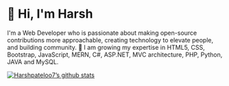 # 👋 Hi, I'm Harsh 
I'm a Web Developer who is passionate about making open-source contributions more approachable, creating technology to elevate people, and building community. 🌱 I am growing my expertise in HTML5, CSS, Bootstrap, JavaScript, MERN, C#, ASP.NET, MVC architecture, PHP, Python, JAVA and MySQL.

[![Harshpateloo7’s github stats](https://github-readme-stats.vercel.app/api?username=Harshpateloo7&show_icons=true&line_height=21&show_icons=true&theme=vue&count_private=true)](https://github.com/Harshpateloo7)



<!-- [![Top Langs](https://github-readme-stats.vercel.app/api/top-langs/?username=Harshpateloo7&show_icons=true&layout=compact&theme=vue&langs_count=15)](https://github.com/Harshpateloo7) -->

<!---
Harshpateloo7/Harshpateloo7 is a ✨ special ✨ repository because its `README.md` (this file) appears on your GitHub profile.
You can click the Preview link to take a look at your changes.
--->

